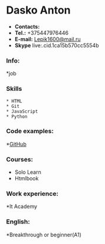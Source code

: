 # Dasko Anton #

* **Contacts:** 
 * **Tel.:** +375447976446
 * **E-mail:** Lepik1600@mail.ru
 * **Skype** live:.cid.1ca15b570cc5554b

### **Info:**
   *job

### **Skills**
    * HTML
    * Git
    * JavaScript
    * Python

### **Code examples:**
   *[GitHub](https://github.com/AntonDasko)

### **Courses:**
   * Solo Learn
   * Htmlbook

### **Work experience:**
   *It Academy

### **English:**
   *Breakthrough or beginner(A1)
